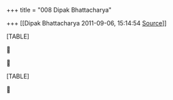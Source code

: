 +++
title = "008 Dipak Bhattacharya"

+++
[[Dipak Bhattacharya	2011-09-06, 15:14:54 [Source](https://groups.google.com/g/bvparishat/c/pdOdbRlUhQk)]]



[TABLE]





[TABLE]



